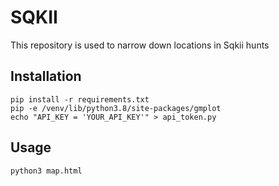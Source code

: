 # SQKII
This repository is used to narrow down locations in Sqkii hunts

## Installation
```
pip install -r requirements.txt
pip -e /venv/lib/python3.8/site-packages/gmplot
echo "API_KEY = 'YOUR_API_KEY'" > api_token.py 
```

## Usage

```
python3 map.html
```